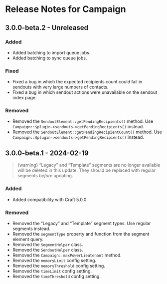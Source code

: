 # Release Notes for Campaign

## 3.0.0-beta.2 - Unreleased

### Added

- Added batching to import queue jobs.
- Added batching to sync queue jobs.

### Fixed

- Fixed a bug in which the expected recipients count could fail in sendouts with very large numbers of contacts.
- Fixed a bug in which sendout actions were unavailable on the sendout index page.

### Removed

- Removed the `SendoutElement::getPendingRecipients()` method. Use `Campaign::$plugin->sendouts->getPendingRecipients()` instead.
- Removed the `SendoutElement::getPendingRecipientCount()` method. Use `Campaign::$plugin->sendouts->getPendingRecipients()` instead.

## 3.0.0-beta.1 - 2024-02-19

> {warning} “Legacy” and “Template” segments are no longer available will be deleted in this update. They should be replaced with regular segments
_before_ updating.

### Added

- Added compatibility with Craft 5.0.0.

### Removed

- Removed the “Legacy” and “Template” segment types. Use regular segments instead.
- Removed the `segmentType` property and function from the segment element query.
- Removed the `SegmentHelper` class.
- Removed the `SendoutHelper` class.
- Removed the `Campaign::maxPowerLieutenant` method.
- Removed the `memoryLimit` config setting.
- Removed the `memoryThreshold` config setting.
- Removed the `timeLimit` config setting.
- Removed the `timeThreshold` config setting.

